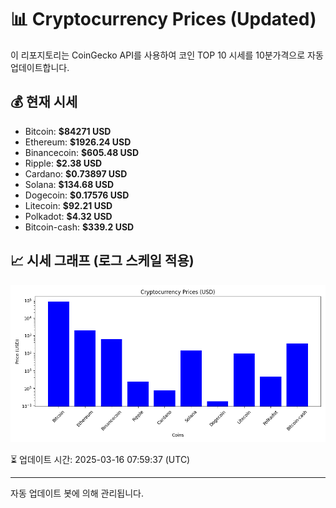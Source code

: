 
# 📊 Cryptocurrency Prices (Updated)

이 리포지토리는 CoinGecko API를 사용하여 코인 TOP 10 시세를 10분가격으로 자동 업데이트합니다.

## 💰 현재 시세
- Bitcoin: **$84271 USD**
- Ethereum: **$1926.24 USD**
- Binancecoin: **$605.48 USD**
- Ripple: **$2.38 USD**
- Cardano: **$0.73897 USD**
- Solana: **$134.68 USD**
- Dogecoin: **$0.17576 USD**
- Litecoin: **$92.21 USD**
- Polkadot: **$4.32 USD**
- Bitcoin-cash: **$339.2 USD**

## 📈 시세 그래프 (로그 스케일 적용)
![Crypto Prices](crypto_prices.png)

⏳ 업데이트 시간: 2025-03-16 07:59:37 (UTC)

---
자동 업데이트 봇에 의해 관리됩니다.
